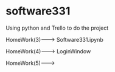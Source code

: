 # software331

Using python and Trello to do the project 

HomeWork(3)---> Software331.ipynb


HomeWork(4)---> LoginWindow


HomeWork(5)--->
